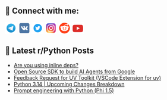 ## 🔎 Connect with me:
[<img src="https://github.com/bullbesh/bullbesh/blob/main/images/Telegram.png" width="32" height="32" />](https://t.me/bullbesh)
[<img src="https://github.com/bullbesh/bullbesh/blob/main/images/VK.png" width="32" height="32" />](https://vk.com/bullbesh)
[<img src="https://github.com/bullbesh/bullbesh/blob/main/images/Twitter.png" width="32" height="32" />](https://twitter.com/bullbesh1)
[<img src="https://github.com/bullbesh/bullbesh/blob/main/images/Instagram.png" width="32" height="32" />](https://www.instagram.com/bullbesh)
[<img src="https://github.com/bullbesh/bullbesh/blob/main/images/Reddit.png" width="32" height="32" />](https://www.reddit.com/user/bullbesh)
[<img src="https://github.com/bullbesh/bullbesh/blob/main/images/YouTube.png" width="32" height="32" />](https://www.youtube.com/channel/UCtfjRs6uzgq5mfm8S06WTcg)

## 📕 Latest r/Python Posts
<!-- BLOG-POST-LIST:START -->
- [Are you using inline deps?](https://www.reddit.com/r/Python/comments/1jv888t/are_you_using_inline_deps/)
- [Open Source SDK to build AI Agents from Google](https://www.reddit.com/r/Python/comments/1jv83en/open_source_sdk_to_build_ai_agents_from_google/)
- [Feedback Request for UV Toolkit &lpar;VSCode Extension for uv&rpar;](https://www.reddit.com/r/Python/comments/1jv7unk/feedback_request_for_uv_toolkit_vscode_extension/)
- [Python 3.14 | Upcoming Changes Breakdown](https://www.reddit.com/r/Python/comments/1jv73nm/python_314_upcoming_changes_breakdown/)
- [Prompt engineering with Python &lpar;Phi 1.5&rpar;](https://www.reddit.com/r/Python/comments/1jv62qk/prompt_engineering_with_python_phi_15/)
<!-- BLOG-POST-LIST:END -->
